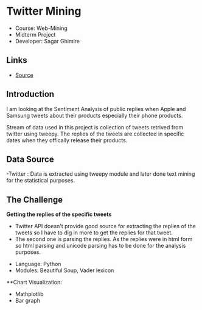 # Twitter Mining
- Course: Web-Mining
- Midterm Project
- Developer: Sagar Ghimire


## Links
- [Source](https://github.com/44520-w19/wm-project-midterm-SagarGhimire)

## Introduction

I am looking at the Sentiment Analysis of public replies when Apple and Samsung tweets about their products especially their phone products.

Stream of data used in this project is collection of tweets retrived from twitter using tweepy.
The replies of the tweets are collected in specific dates when they offically release their products.


## Data Source

-Twitter : Data is extracted using tweepy module and later done text mining for the statistical purposes. 

## The Challenge

**Getting the replies of the specific tweets**
- Twitter API doesn't provide good source for extracting the replies of the tweets so I have to dig in more to get the replies for that tweet.  
- The second one is parsing the replies. As the replies were in html form so html parsing and unicode parsing has to be done for the analysis purposes.

* Language: Python
* Modules: Beautiful Soup, Vader lexicon

**Chart Visualization:
- Mathplotlib
- Bar graph
